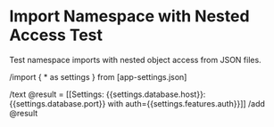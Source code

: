 # Import Namespace with Nested Access Test

Test namespace imports with nested object access from JSON files.

/import { * as settings } from [app-settings.json]

/text @result = [[Settings: {{settings.database.host}}:{{settings.database.port}} with auth={{settings.features.auth}}]]
/add @result
